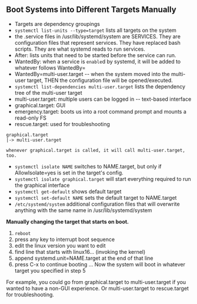 ## Boot Systems into Different Targets Manually
- Targets are dependency groupings
- `systemctl list-units --type=target` lists all targets on the system
- the .service files in /usr/lib/systemd/system are SERVICES. They are configuration files that represent services. They have replaced bash scripts. They are what systemd reads to run services.
- After: lists units that need to be started before the service can run.
- WantedBy: when a service is `enable`d by systemd, it will be added to whatever follows WantedBy=
- WantedBy=multi-user.target -- when the system moved into the multi-user target, THEN the configuration file will be opened/executed.
- `systemctl list-dependencies multi-user.target` lists the dependency tree of the multi-user target
- multi-user.target: multiple users can be logged in -- text-based interface
- graphical.target: GUI
- emergency.target: boots us into a root command prompt and mounts a read-only FS
- rescue.target: used for troubleshooting
```
graphical.target
|-> multi-user.target

whenever graphical.target is called, it will call multi-user.target, too.
```
- `systemctl isolate NAME` switches to NAME.target, but only if AllowIsolate=yes is set in the target's config.
- `systemctl isolate graphical.target` will start everything required to run the graphical interface
- `systemctl get-default` shows default target
- `systemctl set-default NAME` sets the default target to NAME.target
- `/etc/systemd/system` additional configuration files that will overwrite anything with the same name in /usr/lib/systemd/system


**Manually changing the target that starts on boot.**
1. `reboot`
2. press any key to interrupt boot sequence
3. edit the linux version you want to edit
4. find line that starts with linux16... (invoking the kernel)
5. append systemd.unit=NAME.target at the end of that line
6. press C-x to continue booting
... Now the system will boot in whatever target you specified in step 5

For example, you could go from graphical.target to multi-user.target if you
wanted to have a non-GUI experience. Or multi-user.target to rescue.target for
troubleshooting.
